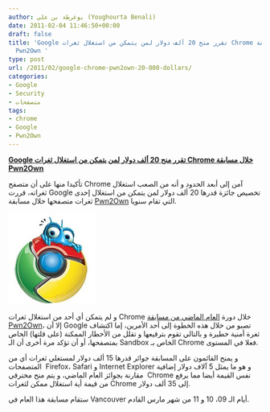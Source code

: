 ```yaml
---
author: يوغرطة بن علي (Youghourta Benali)
date: 2011-02-04 11:46:50+00:00
draft: false
title: 'Google تقرر منح 20 ألف دولار لمن يتمكن من استغلال ثغرات Chrome خلال مسابقة
  Pwn2Own '
type: post
url: /2011/02/google-chrome-pwn2own-20-000-dollars/
categories:
- Google
- Security
- متصفحات
tags:
- chrome
- Google
- Pwn2Own
---
```


**[Google تقرر منح 20 ألف دولار لمن يتمكن من استغلال ثغرات Chrome خلال مسابقة Pwn2Own](https://www.it-scoop.com/2011/02/google-chrome-pwn2own-20-000-dollars)**


تأكيدا منها على أن متصفح Chrome آمن إلى أبعد الحدود و أنه من الصعب استغلال ثغراته، قررت Google تخصيص جائزة قدرها 20 ألف دولار لمن يتمكن من استغلال إحدى ثغرات متصفحها خلال مسابقة [Pwn2Own](http://dvlabs.tippingpoint.com/blog/2011/02/02/pwn2own-2011) التي تقام سنويا.

[![](chrome_bugs-e1264950836525.jpg)
](https://www.it-scoop.com/2011/02/google-chrome-pwn2own-20-000-dollars)

و لم يتمكن أي أحد من استغلال ثغرات Chrome خلال دورة [العام الماضي من مسابقة Pwn2Own](http://dvlabs.tippingpoint.com/blog/2010/02/15/pwn2own-2010)، إلا أن Google تصبو من خلال هذه الخطوة إلى أحد الأمرين، إما اكتشاف ثغرة أمنية خطيرة و بالتالي تقوم بترقيعها و تقلل من الأخطار الممكنة (على قلتها) الخاص بمتصفحها، أو أن تؤكد مرة أخرى أن الـ Sandbox الخاص بـ Chrome فعلا في المستوى.

و يمنح القائمون على المسابقة جوائر قدرها 15 ألف دولار لمستغلي ثغرات أي من المتصفحات  Firefox، Safari و Internet Explorer و هو ما يمثل 5 آلاف دولار إضافية مقارنة بجوائز العام الماضي، و يتم منح مخترقي  Chrome نفس القيمة أيضا مما يرفع من قيمة أية استغلال ممكن لثغرات Chrome إلى 35 ألف دولار.

ستقام مسابقة هذا العام في Vancouver أيام الـ 09، 10 و 11 من شهر مارس القادم.
